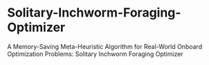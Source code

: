 # Solitary-Inchworm-Foraging-Optimizer
A Memory-Saving Meta-Heuristic Algorithm for Real-World Onboard Optimization Problems: Solitary Inchworm Foraging Optimizer
